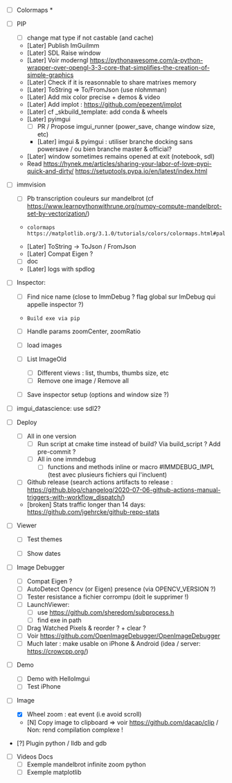 * [ ] Colormaps
  * 

* [ ] PIP
  * [ ] change mat type if not castable (and cache)
  * [Later] Publish ImGuiImm
  * [Later] SDL Raise window
  * [Later] Voir moderngl https://pythonawesome.com/a-python-wrapper-over-opengl-3-3-core-that-simplifies-the-creation-of-simple-graphics
  * [Later] Check if it is reasonnable to share matrixes memory
  * [Later] ToString => To/FromJson (use nlohmman)
  * [Later] Add mix color precise + demos & video
  * [Later] Add implot : https://github.com/epezent/implot
  * [Later] cf _skbuild_template: add conda & wheels
  * [Later] pyimgui
    * [ ] PR / Propose imgui_runner (power_save, change window size, etc)
    * [Later] imgui & pyimgui : utiliser branche docking sans powersave / ou bien branche master & official?
  * [Later] window sometimes remains opened at exit (notebook, sdl)
  * Read https://hynek.me/articles/sharing-your-labor-of-love-pypi-quick-and-dirty/
  https://setuptools.pypa.io/en/latest/index.html


 * [ ] immvision
     * [ ] Pb transcription couleurs sur mandelbrot (cf https://www.learnpythonwithrune.org/numpy-compute-mandelbrot-set-by-vectorization/) 
     *     colormaps https://matplotlib.org/3.1.0/tutorials/colors/colormaps.html#palettable
     * [Later] ToString -> ToJson / FromJson
     * [Later] Compat Eigen ?
     * [ ] doc
     * [Later] logs with spdlog
  
 * [ ] Inspector:
   * [ ] Find nice name (close to ImmDebug ? flag global sur ImDebug qui appelle inspector ?)
   *     Build exe via pip
   * [ ] Handle params zoomCenter, zoomRatio
   * [ ] load images
   * [ ] List ImageOld
     * [ ] Different views : list, thumbs, thumbs size, etc
     * [ ] Remove one image / Remove all
   * [ ] Save inspector setup (options and window size ?)


* [ ] imgui_datascience: use sdl2?
* [ ] Deploy
    * [ ] All in one version
        * [ ] Run script at cmake time instead of build? Via build_script ? Add pre-commit ?
        * [ ] All in one immdebug
            * [ ] functions and methods inline or macro #IMMDEBUG_IMPL (test avec plusieurs fichiers qui l'incluent)
    * [ ] Github release (search actions artifacts to release : https://github.blog/changelog/2020-07-06-github-actions-manual-triggers-with-workflow_dispatch/)
    * [broken] Stats traffic longer than 14 days: https://github.com/jgehrcke/github-repo-stats


* [ ] Viewer
  * [ ] Test themes
  * [ ] Show dates


* [ ] Image Debugger
  * [ ] Compat Eigen ?
  * [ ] AutoDetect Opencv (or Eigen) presence (via OPENCV_VERSION ?)
  * [ ] Tester resistance a fichier corrompu (doit le supprimer !) 
  * [ ] LaunchViewer: 
    * [ ] use https://github.com/sheredom/subprocess.h
    * [ ] find exe in path
  * [ ] Drag Watched Pixels & reorder ? + clear ?
  * [ ] Voir https://github.com/OpenImageDebugger/OpenImageDebugger
  * [ ] Much later : make usable on iPhone & Android (idea / server: https://crowcpp.org/) 

* [ ] Demo
  * [ ] Demo with HelloImgui
  * [ ] Test iPhone

* [ ] Image
  * [X] Wheel zoom : eat event (i.e avoid scroll)
  * [N] Copy image to clipboard => voir https://github.com/dacap/clip / Non: rend compilation complexe !

* [?] Plugin python / lldb and gdb 


* [ ] Videos Docs
  * [ ] Exemple mandelbrot infinite zoom python
  * [ ] Exemple matplotlib